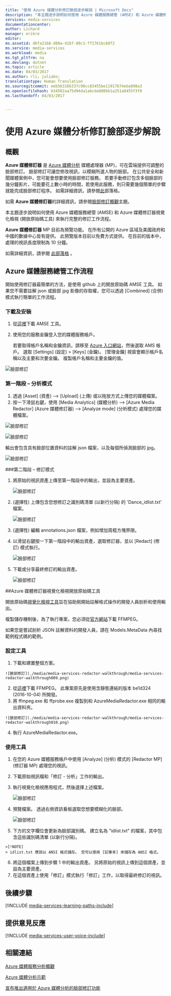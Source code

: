 ```yaml
---
title: "使用 Azure 媒體分析修訂臉部逐步解說 | Microsoft Docs"
description: "本主題逐步說明如何使用 Azure 媒體服務總管 (AMSE) 和 Azure 媒體修訂器視覺化檢視 (開放原始碼工具) 來執行完整的修訂工作流程。"
services: media-services
documentationcenter: 
author: Lichard
manager: erikre
editor: 
ms.assetid: d6fa21b8-d80a-41b7-80c1-ff1761bc68f2
ms.service: media-services
ms.workload: media
ms.tgt_pltfrm: na
ms.devlang: dotnet
ms.topic: article
ms.date: 04/03/2017
ms.author: rli; juliako;
translationtype: Human Translation
ms.sourcegitcommit: eeb56316b337c90cc83455be11917674eba898a3
ms.openlocfilehash: b34502aa75d94da1abcda880bb1a251a8455f3f8
ms.lasthandoff: 04/03/2017


---
```

# <a name="redact-faces-with-azure-media-analytics-walkthrough"></a>使用 Azure 媒體分析修訂臉部逐步解說

## <a name="overview"></a>概觀

**Azure 媒體修訂器** 是 [Azure 媒體分析](media-services-analytics-overview.md) 媒體處理器 (MP)，可在雲端提供可調整的臉部修訂。 臉部修訂可讓您修改視訊，以模糊所選人物的臉部。 在公共安全和新聞媒體案例中，您可能會想要使用臉部修訂服務。 若要手動修訂包含多個臉部的幾分鐘影片，可能要花上數小時的時間，若使用此服務，則只需要幾個簡單的步驟就能完成臉部修訂程序。 如需詳細資訊，請參閱[此](https://azure.microsoft.com/blog/azure-media-redactor/)部落格。

如需 **Azure 媒體修訂器**的詳細資訊，請參閱[臉部修訂概觀](media-services-face-redaction.md)主題。

本主題逐步說明如何使用 Azure 媒體服務總管 (AMSE) 和 Azure 媒體修訂器視覺化檢視 (開放原始碼工具) 來執行完整的修訂工作流程。

**Azure 媒體修訂器** MP 目前為預覽功能。 在所有公開的 Azure 區域及美國政府和中國的數據中心皆有提供。 此預覽版本目前以免費方式提供。 在目前的版本中，處理的視訊長度限制為 10 分鐘。

如需詳細資訊，請參閱 [此部落格](https://azure.microsoft.com/en-us/blog/redaction-preview-available-globally) 。

## <a name="azure-media-services-explorer-workflow"></a>Azure 媒體服務總管工作流程

開始使用修訂器最簡單的方法，是使用 github 上的開放原始碼 AMSE 工具。 如果您不需要註解 json 或臉部 jpg 影像的存取權，您可以透過 [Combined] (合併) 模式執行簡單的工作流程。

### <a name="download-and-setup"></a>下載及安裝

1. 從[這裡](https://github.com/Azure/Azure-Media-Services-Explorer)下載 AMSE 工具。
1. 使用您的服務金鑰登入您的媒體服務帳戶。

    若要取得帳戶名稱和金鑰資訊，請移至 [Azure 入口網站](https://portal.azure.com/)，然後選取 AMS 帳戶。 選取 [Settings] \(設定) > [Keys] \(金鑰)。 [管理金鑰] 視窗會顯示帳戶名稱以及主要和次要金鑰。 複製帳戶名稱和主要金鑰的值。

![臉部修訂](./media/media-services-redactor-walkthrough/media-services-redactor-walkthrough001.png)

### <a name="first-pass--analyze-mode"></a>第一階段 – 分析模式

1. 透過 [Asset] (資產) –> [Upload] (上傳) 或以拖放方式上傳您的媒體檔案。 
1. 按一下滑鼠右鍵，使用 [Media Analytics] (媒體分析) –> [Azure Media Redactor] (Azure 媒體修訂器) –> [Analyze mode] (分析模式) 處理您的媒體檔案。 


![臉部修訂](./media/media-services-redactor-walkthrough/media-services-redactor-walkthrough002.png)

![臉部修訂](./media/media-services-redactor-walkthrough/media-services-redactor-walkthrough003.png)

輸出會包含具有臉部位置資料的註解 json 檔案，以及每個所偵測臉部的 jpg。 

![臉部修訂](./media/media-services-redactor-walkthrough/media-services-redactor-walkthrough004.png)

###<a name="second-pass--redact-mode"></a>第二階段 – 修訂模式

1. 將原始的視訊資產上傳至第一階段中的輸出，並設為主要資產。 

    ![臉部修訂](./media/media-services-redactor-walkthrough/media-services-redactor-walkthrough005.png)

2. (選擇性) 上傳包含您想修訂之識別碼清單 (以新行分隔) 的 'Dance_idlist.txt' 檔案。 

    ![臉部修訂](./media/media-services-redactor-walkthrough/media-services-redactor-walkthrough006.png)

3. (選擇性) 編輯 annotations.json 檔案，例如增加周框方塊界限。 
4. 以滑鼠右鍵按一下第一階段中的輸出資產，選取修訂器，並以 [Redact] \(修訂) 模式執行。 

    ![臉部修訂](./media/media-services-redactor-walkthrough/media-services-redactor-walkthrough007.png)

5. 下載或分享最終修訂的輸出資產。 

    ![臉部修訂](./media/media-services-redactor-walkthrough/media-services-redactor-walkthrough008.png)

##<a name="azure-media-redactor-visualizer-open-source-tool"></a>Azure 媒體修訂器視覺化檢視開放原始碼工具

開放原始碼[視覺化檢視工具](https://github.com/Microsoft/azure-media-redactor-visualizer)旨在協助剛開始註解格式操作的開發人員剖析和使用輸出。

複製儲存機制後，為了執行專案，您必須從[官方網站](https://ffmpeg.org/download.html)下載 FFMPEG。

如果您是嘗試剖析 JSON 註解資料的開發人員，請在 Models.MetaData 內尋找範例程式碼的範例。

### <a name="set-up-the-tool"></a>設定工具

1.    下載和建置整個方案。 

    ![臉部修訂](./media/media-services-redactor-walkthrough/media-services-redactor-walkthrough009.png)

2.    從[這裡](https://ffmpeg.org/download.html)下載 FFMPEG。 此專案原先是使用含靜態連結的版本 be1d324 (2016-10-04) 所開發。 
3.    將 ffmpeg.exe 和 ffprobe.exe 複製到和 AzureMediaRedactor.exe 相同的輸出資料夾。 

    ![臉部修訂](./media/media-services-redactor-walkthrough/media-services-redactor-walkthrough010.png)

4. 執行 AzureMediaRedactor.exe。 

### <a name="use-the-tool"></a>使用工具

1. 在您的 Azure 媒體服務帳戶中使用 [Analyze] \(分析) 模式的 [Redactor MP] \(修訂器 MP) 處理您的視訊。 
2. 下載原始視訊檔和「修訂 - 分析」工作的輸出。 
3. 執行視覺化檢視應用程式，然後選擇上述檔案。 

    ![臉部修訂](./media/media-services-redactor-walkthrough/media-services-redactor-walkthrough011.png)

4. 預覽檔案。 透過右側資訊看板選取您想要模糊化的臉部。 
    
    ![臉部修訂](./media/media-services-redactor-walkthrough/media-services-redactor-walkthrough012.png)

5.    下方的文字欄位會更新為臉部識別碼。 建立名為 "idlist.txt" 的檔案，其中包含這些識別碼清單 (以新行分隔)。 

    >[!NOTE]
    > idlist.txt 應該以 ANSI 格式儲存。 您可以使用 [記事本] 來儲存為 ANSI 格式。
    
6.    將這個檔案上傳到步驟 1 中的輸出資產。 另將原始的視訊上傳到這個資產，並設為主要資產。 
7.    在這個資產上使用「修訂」模式執行「修訂」工作，以取得最終修訂的視訊。 

## <a name="next-steps"></a>後續步驟 

[!INCLUDE [media-services-learning-paths-include](../../includes/media-services-learning-paths-include.md)]

## <a name="provide-feedback"></a>提供意見反應
[!INCLUDE [media-services-user-voice-include](../../includes/media-services-user-voice-include.md)]

## <a name="related-links"></a>相關連結
[Azure 媒體服務分析概觀](media-services-analytics-overview.md)

[Azure 媒體分析示範](http://azuremedialabs.azurewebsites.net/demos/Analytics.html)

[宣布推出適用於 Azure 媒體分析的臉部修訂功能](https://azure.microsoft.com/blog/azure-media-redactor/)

